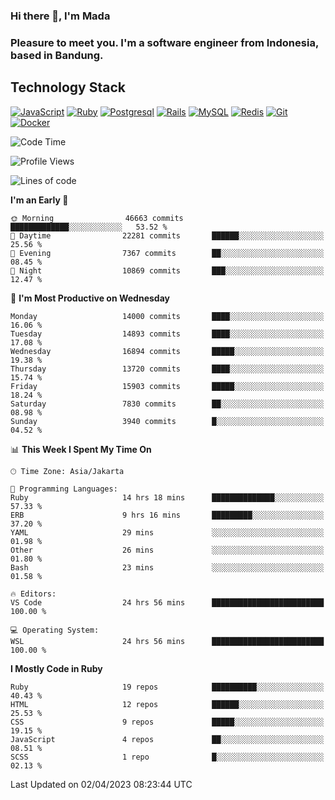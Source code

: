 ### Hi there 👋, I'm Mada
### Pleasure to meet you. I'm a software engineer from Indonesia, based in Bandung.

## Technology Stack

[![JavaScript](https://img.shields.io/badge/-JavaScript-%23F7DF1C?style=flat-square&logo=javascript&logoColor=000000&labelColor=%23F7DF1C&color=%23FFCE5A)](https://www.javascript.com/)
[![Ruby](https://img.shields.io/badge/Ruby-CC342D?style=flat-square&logo=ruby&logoColor=white)](https://www.ruby-lang.org/en/)
[![Postgresql](https://img.shields.io/badge/PostgreSQL-316192?style=flat-square&logo=postgresql&logoColor=ffffff)](https://www.postgresql.org/)
[![Rails](https://img.shields.io/badge/Ruby_on_Rails-CC0000?style=flat-square&logo=ruby-on-rails&logoColor=white)](https://rubyonrails.org/)
[![MySQL](https://img.shields.io/badge/-MySQL-4479A1?style=flat-square&logo=MySQL&logoColor=ffffff)](https://www.mysql.com/)
[![Redis](https://img.shields.io/badge/-Redis-DC382D?style=flat-square&logo=Redis&logoColor=ffffff)](https://redis.io/)
[![Git](https://img.shields.io/badge/-Git-%23F05032?style=flat-square&logo=git&logoColor=%23ffffff)](https://git-scm.com/)
[![Docker](https://img.shields.io/badge/-Docker-2496ED?style=flat-square&logo=docker&logoColor=ffffff)](https://www.docker.com/)
<!--
**madaarya/madaarya** is a ✨ _special_ ✨ repository because its `README.md` (this file) appears on your GitHub profile.

Here are some ideas to get you started:

- 🔭 I’m currently working on ...
- 🌱 I’m currently learning ...
- 👯 I’m looking to collaborate on ...
- 🤔 I’m looking for help with ...
- 💬 Ask me about ...
- 📫 How to reach me: ...
- 😄 Pronouns: ...
- ⚡ Fun fact: ...
-->
<!--START_SECTION:waka-->
![Code Time](http://img.shields.io/badge/Code%20Time-5%2C308%20hrs%203%20mins-blue)

![Profile Views](http://img.shields.io/badge/Profile%20Views-0-blue)

![Lines of code](https://img.shields.io/badge/From%20Hello%20World%20I%27ve%20Written-34.3%20million%20lines%20of%20code-blue)

**I'm an Early 🐤** 

```text
🌞 Morning                46663 commits       █████████████░░░░░░░░░░░░   53.52 % 
🌆 Daytime                22281 commits       ██████░░░░░░░░░░░░░░░░░░░   25.56 % 
🌃 Evening                7367 commits        ██░░░░░░░░░░░░░░░░░░░░░░░   08.45 % 
🌙 Night                  10869 commits       ███░░░░░░░░░░░░░░░░░░░░░░   12.47 % 
```
📅 **I'm Most Productive on Wednesday** 

```text
Monday                   14000 commits       ████░░░░░░░░░░░░░░░░░░░░░   16.06 % 
Tuesday                  14893 commits       ████░░░░░░░░░░░░░░░░░░░░░   17.08 % 
Wednesday                16894 commits       █████░░░░░░░░░░░░░░░░░░░░   19.38 % 
Thursday                 13720 commits       ████░░░░░░░░░░░░░░░░░░░░░   15.74 % 
Friday                   15903 commits       █████░░░░░░░░░░░░░░░░░░░░   18.24 % 
Saturday                 7830 commits        ██░░░░░░░░░░░░░░░░░░░░░░░   08.98 % 
Sunday                   3940 commits        █░░░░░░░░░░░░░░░░░░░░░░░░   04.52 % 
```


📊 **This Week I Spent My Time On** 

```text
🕑︎ Time Zone: Asia/Jakarta

💬 Programming Languages: 
Ruby                     14 hrs 18 mins      ██████████████░░░░░░░░░░░   57.33 % 
ERB                      9 hrs 16 mins       █████████░░░░░░░░░░░░░░░░   37.20 % 
YAML                     29 mins             ░░░░░░░░░░░░░░░░░░░░░░░░░   01.98 % 
Other                    26 mins             ░░░░░░░░░░░░░░░░░░░░░░░░░   01.80 % 
Bash                     23 mins             ░░░░░░░░░░░░░░░░░░░░░░░░░   01.58 % 

🔥 Editors: 
VS Code                  24 hrs 56 mins      █████████████████████████   100.00 % 

💻 Operating System: 
WSL                      24 hrs 56 mins      █████████████████████████   100.00 % 
```

**I Mostly Code in Ruby** 

```text
Ruby                     19 repos            ██████████░░░░░░░░░░░░░░░   40.43 % 
HTML                     12 repos            ██████░░░░░░░░░░░░░░░░░░░   25.53 % 
CSS                      9 repos             █████░░░░░░░░░░░░░░░░░░░░   19.15 % 
JavaScript               4 repos             ██░░░░░░░░░░░░░░░░░░░░░░░   08.51 % 
SCSS                     1 repo              █░░░░░░░░░░░░░░░░░░░░░░░░   02.13 % 
```




 Last Updated on 02/04/2023 08:23:44 UTC
<!--END_SECTION:waka-->

